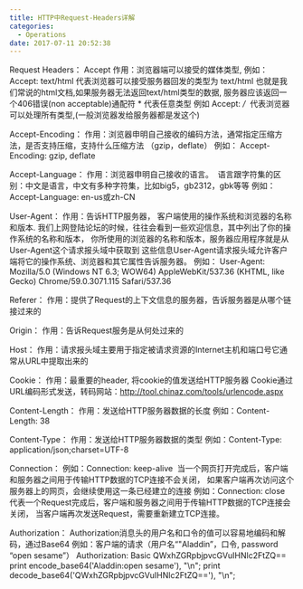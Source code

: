```yaml
---
title: HTTP中Request-Headers详解
categories:
  - Operations
date: 2017-07-11 20:52:38
---
```

Request Headers：
Accept
作用：浏览器端可以接受的媒体类型,
例如：Accept: text/html 代表浏览器可以接受服务器回发的类型为 text/html
也就是我们常说的html文档,如果服务器无法返回text/html类型的数据,
服务器应该返回一个406错误(non acceptable)通配符 * 代表任意类型
例如 Accept: */*  代表浏览器可以处理所有类型,(一般浏览器发给服务器都是发这个)

Accept-Encoding：
作用：浏览器申明自己接收的编码方法，通常指定压缩方法，是否支持压缩，支持什么压缩方法
（gzip，deflate）
例如： Accept-Encoding: gzip, deflate

Accept-Language：
作用：浏览器申明自己接收的语言。 
语言跟字符集的区别：中文是语言，中文有多种字符集，比如big5，gb2312，gbk等等
例如： Accept-Language: en-us或zh-CN

User-Agent：
作用：告诉HTTP服务器， 客户端使用的操作系统和浏览器的名称和版本.
我们上网登陆论坛的时候，往往会看到一些欢迎信息，其中列出了你的操作系统的名称和版本，
你所使用的浏览器的名称和版本，服务器应用程序就是从User-Agent这个请求报头域中获取到
这些信息User-Agent请求报头域允许客户端将它的操作系统、浏览器和其它属性告诉服务器。
例如： User-Agent: Mozilla/5.0 (Windows NT 6.3; WOW64)
AppleWebKit/537.36 (KHTML, like Gecko) Chrome/59.0.3071.115 Safari/537.36

Referer：
作用：提供了Request的上下文信息的服务器，告诉服务器是从哪个链接过来的

Origin：
作用：告诉Request服务是从何处过来的

Host：
作用：请求报头域主要用于指定被请求资源的Internet主机和端口号它通常从URL中提取出来的

Cookie：
作用：最重要的header, 将cookie的值发送给HTTP服务器
Cookie通过URL编码形式发送，转码网站：http://tool.chinaz.com/tools/urlencode.aspx

Content-Length：
作用：发送给HTTP服务器数据的长度
例如：Content-Length: 38

Content-Type：
作用：发送给HTTP服务器数据的类型
例如：Content-Type: application/json;charset=UTF-8

Connection：
例如：Connection: keep-alive 
当一个网页打开完成后，客户端和服务器之间用于传输HTTP数据的TCP连接不会关闭，
如果客户端再次访问这个服务器上的网页，会继续使用这一条已经建立的连接
例如：Connection: close 
代表一个Request完成后，客户端和服务器之间用于传输HTTP数据的TCP连接会关闭，
当客户端再次发送Request，需要重新建立TCP连接。

Authorization：
Authorization消息头的用户名和口令的值可以容易地编码和解码，通过Base64
例如：客户端的请求（用户名“"Aladdin”，口令, password “open sesame”）
Authorization: Basic QWxhZGRpbjpvcGVuIHNlc2FtZQ==
print encode_base64('Aladdin:open sesame'), "\n";
print decode_base64('QWxhZGRpbjpvcGVuIHNlc2FtZQ=='), "\n";
